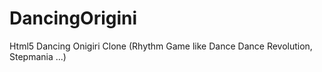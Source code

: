 DancingOrigini
==============

Html5 Dancing Onigiri Clone (Rhythm Game like Dance Dance Revolution, Stepmania ...)